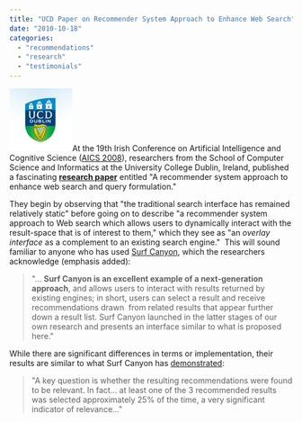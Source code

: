 ```yaml
---
title: "UCD Paper on Recommender System Approach to Enhance Web Search"
date: "2010-10-18"
categories: 
  - "recommendations"
  - "research"
  - "testimonials"
---
```


![](/assets/images/rank-dynamics/UCD-Logo.jpg "UCD Logo")At the 19th Irish Conference on Artificial Intelligence and Cognitive Science ([AICS 2008](http://www.cs.ucc.ie/aics08)), researchers from the School of Computer Science and Informatics at the University College Dublin, Ireland, published a fascinating **[research paper](http://irserver.ucd.ie/dspace/handle/10197/1205)** entitled "A recommender system approach to enhance web search and query formulation."

They begin by observing that "the traditional search interface has remained relatively static" before going on to describe "a recommender system approach to Web search which allows users to dynamically interact with the result-space that is of interest to them," which they see as "an _overlay interface_ as a complement to an existing search engine."  This will sound familiar to anyone who has used [Surf Canyon](http://www.SurfCanyon.com), which the researchers acknowledge (emphasis added):

> "... **Surf Canyon is an excellent example of a next-generation approach**, and allows users to interact with results returned by existing engines; in short, users can select a result and receive recommendations drawn  from related results that appear further down a result list. Surf Canyon launched in the latter stages of our own research and presents an interface similar to what is proposed here."

While there are significant differences in terms or implementation, their results are similar to what Surf Canyon has [demonstrated](http://blog.surfcanyon.com/2008/12/01/evaluating-surf-canyon’s-technology-part-2/):

> "A key question is whether the resulting recommendations were found to be relevant. In fact... at least one of the 3 recommended results was selected approximately 25% of the time, a very significant indicator of relevance..."
